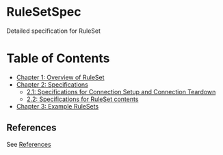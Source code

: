 # RuleSetSpec
Detailed specification for RuleSet

# Table of Contents
- [Chapter 1: Overview of RuleSet](./1.Overview.md)
- [Chapter 2: Specifications](./2.0.Specifications.md)
  - [2.1: Specifications for Connection Setup and Connection Teardown](2.1.ConnectionSetupAndTearDown.md)
  - [2.2: Specifications for RuleSet contents](2.2.RuleSetSpec.md)
- [Chapter 3: Example RuleSets](./3.Examples.md)

## References
See [References](4./References.md)
